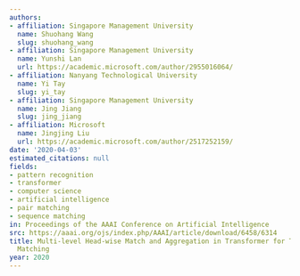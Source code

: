 ```yaml
---
authors:
- affiliation: Singapore Management University
  name: Shuohang Wang
  slug: shuohang_wang
- affiliation: Singapore Management University
  name: Yunshi Lan
  url: https://academic.microsoft.com/author/2955016064/
- affiliation: Nanyang Technological University
  name: Yi Tay
  slug: yi_tay
- affiliation: Singapore Management University
  name: Jing Jiang
  slug: jing_jiang
- affiliation: Microsoft
  name: Jingjing Liu
  url: https://academic.microsoft.com/author/2517252159/
date: '2020-04-03'
estimated_citations: null
fields:
- pattern recognition
- transformer
- computer science
- artificial intelligence
- pair matching
- sequence matching
in: Proceedings of the AAAI Conference on Artificial Intelligence
src: https://aaai.org/ojs/index.php/AAAI/article/download/6458/6314
title: Multi-level Head-wise Match and Aggregation in Transformer for Textual Sequence
  Matching
year: 2020
---
```

